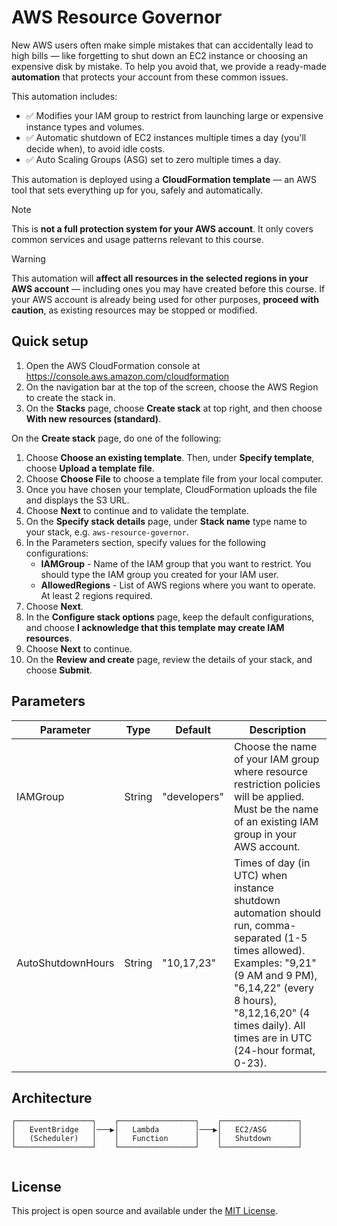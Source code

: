 # AWS Resource Governor

New AWS users often make simple mistakes that can accidentally lead to high bills — like forgetting to shut down an EC2 instance or choosing an expensive disk by mistake.
To help you avoid that, we provide a ready-made **automation** that protects your account from these common issues.

This automation includes:

- ✅ Modifies your IAM group to restrict from launching large or expensive instance types and volumes.
- ✅ Automatic shutdown of EC2 instances multiple times a day (you'll decide when), to avoid idle costs.
- ✅ Auto Scaling Groups (ASG) set to zero multiple times a day.

This automation is deployed using a **CloudFormation template** — an AWS tool that sets everything up for you, safely and automatically.

> [!NOTE]
> This is **not a full protection system for your AWS account**.
> It only covers common services and usage patterns relevant to this course.

> [!WARNING]
> This automation will **affect all resources in the selected regions in your AWS account** — including ones you may have created before this course.
> If your AWS account is already being used for other purposes, **proceed with caution**, as existing resources may be stopped or modified.

## Quick setup

1. Open the AWS CloudFormation console at https://console.aws.amazon.com/cloudformation
2. On the navigation bar at the top of the screen, choose the AWS Region to create the stack in.
3. On the **Stacks** page, choose **Create stack** at top right, and then choose **With new resources (standard)**.

On the **Create stack** page, do one of the following:

1. Choose **Choose an existing template**. Then, under **Specify template**, choose **Upload a template file**.
2. Choose **Choose File** to choose a template file from your local computer. 
3. Once you have chosen your template, CloudFormation uploads the file and displays the S3 URL.
4. Choose **Next** to continue and to validate the template.
5. On the **Specify stack details** page, under **Stack name** type name to your stack, e.g. `aws-resource-governor`.
6. In the Parameters section, specify values for the following configurations:
   - **IAMGroup** - Name of the IAM group that you want to restrict. You should type the IAM group you created for your IAM user.
   - **AllowedRegions** - List of AWS regions where you want to operate. At least 2 regions required.
7. Choose **Next**.
8. In the **Configure stack options** page, keep the default configurations, and choose **I acknowledge that this template may create IAM resources**.
9. Choose **Next** to continue.
10. On the **Review and create** page, review the details of your stack, and choose **Submit**.


## Parameters

| Parameter | Type | Default | Description |
|-----------|------|---------|-------------|
| IAMGroup | String | "developers" | Choose the name of your IAM group where resource restriction policies will be applied. Must be the name of an existing IAM group in your AWS account. |
| AutoShutdownHours | String | "10,17,23" | Times of day (in UTC) when instance shutdown automation should run, comma-separated (1-5 times allowed). Examples: "9,21" (9 AM and 9 PM), "6,14,22" (every 8 hours), "8,12,16,20" (4 times daily). All times are in UTC (24-hour format, 0-23). |



## Architecture

```
┌─────────────────┐    ┌─────────────────┐    ┌─────────────────┐
│   EventBridge   │───▶│   Lambda        │───▶│   EC2/ASG       │
│   (Scheduler)   │    │   Function      │    │   Shutdown      │
└─────────────────┘    └─────────────────┘    └─────────────────┘ 
                  
```


## License

This project is open source and available under the [MIT License](LICENSE).

